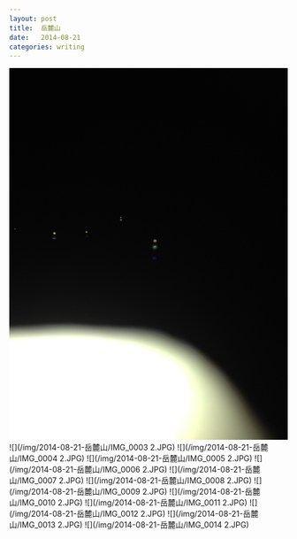 ```yaml
---
layout: post
title:  岳麓山
date:   2014-08-21  
categories: writing
---
```



![](/img/2014-08-21-岳麓山/IMG_0002.JPG)
![](/img/2014-08-21-岳麓山/IMG_0003 2.JPG)
![](/img/2014-08-21-岳麓山/IMG_0004 2.JPG)
![](/img/2014-08-21-岳麓山/IMG_0005 2.JPG)
![](/img/2014-08-21-岳麓山/IMG_0006 2.JPG)
![](/img/2014-08-21-岳麓山/IMG_0007 2.JPG)
![](/img/2014-08-21-岳麓山/IMG_0008 2.JPG)
![](/img/2014-08-21-岳麓山/IMG_0009 2.JPG)
![](/img/2014-08-21-岳麓山/IMG_0010 2.JPG)
![](/img/2014-08-21-岳麓山/IMG_0011 2.JPG)
![](/img/2014-08-21-岳麓山/IMG_0012 2.JPG)
![](/img/2014-08-21-岳麓山/IMG_0013 2.JPG)
![](/img/2014-08-21-岳麓山/IMG_0014 2.JPG)
